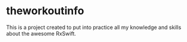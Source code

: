 # theworkoutinfo
This is a project created to put into practice all my knowledge and skills about the awesome RxSwift. 
